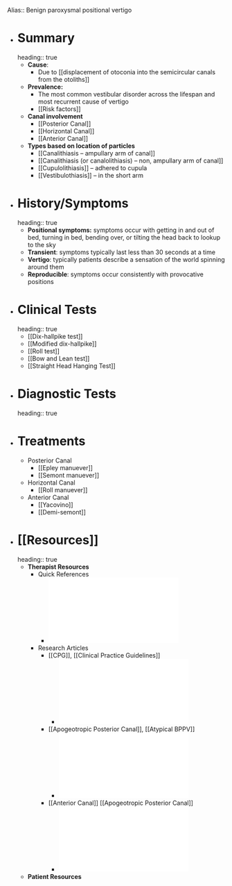 Alias:: Benign paroxysmal positional vertigo

- # Summary
  heading:: true
	- **Cause**:
		- Due to [[displacement of otoconia into the semicircular canals from the otoliths]]
	- **Prevalence:**
		- The most common vestibular disorder across the lifespan and most recurrent cause of vertigo
		- [[Risk factors]]
	- **Canal involvement**
		- [[Posterior Canal]]
		- [[Horizontal Canal]]
		- [[Anterior Canal]]
	- **Types based on location of particles**
		- [[Canalithiasis – ampullary arm of canal]]
		- [[Canalithiasis (or canalolithiasis) – non, ampullary arm of canal]]
		- [[Cupulolithiasis]] – adhered to cupula
		- [[Vestibulothiasis]] – in the short arm
- # History/Symptoms
  heading:: true
	- **Positional symptoms:** symptoms occur with getting in and out of bed, turning in bed, bending over, or tilting the head back to lookup to the sky
	- **Transient**: symptoms typically last less than 30 seconds at a time
	- **Vertigo**: typically patients describe a sensation of the world spinning around them
	- **Reproducible**: symptoms occur consistently with provocative positions
- # Clinical Tests
  heading:: true
	- [[Dix-hallpike test]]
	- [[Modified dix-hallpike]]
	- [[Roll test]]
	- [[Bow and Lean test]]
	- [[Straight Head Hanging Test]]
- # Diagnostic Tests
  heading:: true
- # Treatments
	- Posterior Canal
		- [[Epley manuever]]
		- [[Semont manuever]]
	- Horizontal Canal
		- [[Roll manuever]]
	- Anterior Canal
		- [[Yacovino]]
		- [[Demi-semont]]
- # [[Resources]]
  heading:: true
	- **Therapist Resources**
		- Quick References
			- ![BPPV Color Quick Reference Guide .pdf](../assets/BPPV_Color_Quick_Reference_Guide_1639699021390_0.pdf)
		- Research Articles
			- [[CPG]], [[Clinical Practice Guidelines]]
				- ![BPPV Practice Guidelines_Bhattacharyya_2017.pdf](../assets/BPPV_Practice_Guidelines_AAO-HNS.2017_1639699140635_0.pdf)
			- [[Apogeotropic Posterior Canal]], [[Atypical BPPV]]
				- ![Apogeotropic Posterior Semicircular Canal Benign Paroxysmal Positional Vertigo_Vannucchi_2015.pdf](../assets/AC_and_ageo-PC_1639699150229_0.pdf)
			- [[Anterior Canal]] [[Apogeotropic Posterior Canal]]
				- ![Anterior canal BPPV and Apogeotropic posterior canal BPPV_Califano_2013.pdf](../assets/Anterior_Canal-Apogeo_PC_1639699159441_0.pdf)
	- **Patient Resources**